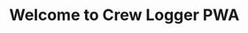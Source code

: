 <!DOCTYPE html>
<html>
<head>
  <meta charset="UTF-8" />
  <meta name="viewport" content="width=device-width, initial-scale=1.0" />
  <title>Crew Logger PWA</title>
  <link rel="manifest" href="manifest.json" />
  <script>
    if ('serviceWorker' in navigator) {
      navigator.serviceWorker.register('service-worker.js');
    }
  </script>
</head>
<body>
  <h1>Welcome to Crew Logger PWA</h1>
</body>
</html>
